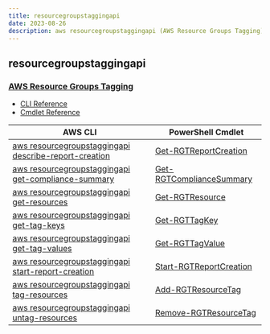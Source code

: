```yaml
---
title: resourcegroupstaggingapi
date: 2023-08-26
description: aws resourcegroupstaggingapi (AWS Resource Groups Tagging) command/cmdlet list.
---
```


## resourcegroupstaggingapi

### [AWS Resource Groups Tagging](https://aws.amazon.com/)

* [CLI Reference](https://awscli.amazonaws.com/v2/documentation/api/latest/reference/resourcegroupstaggingapi/index.html)
* [Cmdlet Reference](https://docs.aws.amazon.com/powershell/latest/reference/items/AWS_Resource_Groups_Tagging_API_cmdlets.html)

|AWS CLI|PowerShell Cmdlet|
|----|----|
|[aws resourcegroupstaggingapi describe-report-creation](https://awscli.amazonaws.com/v2/documentation/api/latest/reference/resourcegroupstaggingapi/describe-report-creation.html)|[Get-RGTReportCreation](https://docs.aws.amazon.com/powershell/latest/reference/items/Get-RGTReportCreation.html)|
|[aws resourcegroupstaggingapi get-compliance-summary](https://awscli.amazonaws.com/v2/documentation/api/latest/reference/resourcegroupstaggingapi/get-compliance-summary.html)|[Get-RGTComplianceSummary](https://docs.aws.amazon.com/powershell/latest/reference/items/Get-RGTComplianceSummary.html)|
|[aws resourcegroupstaggingapi get-resources](https://awscli.amazonaws.com/v2/documentation/api/latest/reference/resourcegroupstaggingapi/get-resources.html)|[Get-RGTResource](https://docs.aws.amazon.com/powershell/latest/reference/items/Get-RGTResource.html)|
|[aws resourcegroupstaggingapi get-tag-keys](https://awscli.amazonaws.com/v2/documentation/api/latest/reference/resourcegroupstaggingapi/get-tag-keys.html)|[Get-RGTTagKey](https://docs.aws.amazon.com/powershell/latest/reference/items/Get-RGTTagKey.html)|
|[aws resourcegroupstaggingapi get-tag-values](https://awscli.amazonaws.com/v2/documentation/api/latest/reference/resourcegroupstaggingapi/get-tag-values.html)|[Get-RGTTagValue](https://docs.aws.amazon.com/powershell/latest/reference/items/Get-RGTTagValue.html)|
|[aws resourcegroupstaggingapi start-report-creation](https://awscli.amazonaws.com/v2/documentation/api/latest/reference/resourcegroupstaggingapi/start-report-creation.html)|[Start-RGTReportCreation](https://docs.aws.amazon.com/powershell/latest/reference/items/Start-RGTReportCreation.html)|
|[aws resourcegroupstaggingapi tag-resources](https://awscli.amazonaws.com/v2/documentation/api/latest/reference/resourcegroupstaggingapi/tag-resources.html)|[Add-RGTResourceTag](https://docs.aws.amazon.com/powershell/latest/reference/items/Add-RGTResourceTag.html)|
|[aws resourcegroupstaggingapi untag-resources](https://awscli.amazonaws.com/v2/documentation/api/latest/reference/resourcegroupstaggingapi/untag-resources.html)|[Remove-RGTResourceTag](https://docs.aws.amazon.com/powershell/latest/reference/items/Remove-RGTResourceTag.html)|

